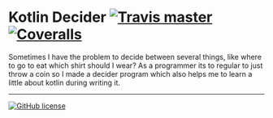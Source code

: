 # Kotlin Decider [![Travis master](https://img.shields.io/travis/Poeschl/KotlinDecider/master.svg?maxAge=3600)](https://travis-ci.org/Poeschl/KotlinDecider) [![Coveralls](https://img.shields.io/coveralls/Poeschl/KotlinDecider/master.svg?maxAge=3600)](https://coveralls.io/github/Poeschl/KotlinDecider?branch=master)
Sometimes I have the problem to decide between several things, like where to go to eat which shirt should I wear? As a programmer its to regular to just throw a coin so I made a decider program which also helps me to learn a little about kotlin during writing it.

---

[![GitHub license](https://img.shields.io/badge/license-GPL3-blue.svg)](https://raw.githubusercontent.com/Poeschl/KotlinDecider/master/LICENSE)
